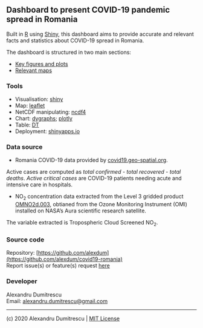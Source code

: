 ## Dashboard to present COVID-19 pandemic spread in Romania

Built in [R](https://www.r-project.org/) using [Shiny](https://shiny.rstudio.com/), this dashboard aims to provide accurate and relevant facts and statistics about COVID-19 spread in Romania.

The dashboard is structured in two main sections:

* [Key figures and plots](https://covid-19.shinyapps.io/romania/#facts)
* [Relevant maps](https://covid-19.shinyapps.io/romania/#maps)


### Tools

* Visualisation: [shiny](https://shiny.rstudio.com/)
* Map: [leaflet](https://rstudio.github.io/leaflet/) 
* NetCDF manipulating: [ncdf4](https://cran.r-project.org/web/packages/ncdf4/index.html)
* Chart: [dygraphs](https://rstudio.github.io/dygraphs/); [plotly](https://plot.ly/r/)
* Table: [DT](https://rstudio.github.io/DT/)
* Deployment: [shinyapps.io](https://www.shinyapps.io/)


### Data source

* Romania COVID-19 data provided by [covid19.geo-spatial.org](https://covid19.geo-spatial.org/despre).

Active cases are computed as <em>total confirmed - total recovered - total deaths</em>.
<em>Active critical cases</em> are COVID-19 patients needing acute and intensive care in hospitals.
  
    

* NO<sub>2</sub> concentration data extracted from the Level 3 gridded product [OMNO2d.003](https://disc.gsfc.nasa.gov/datasets/OMNO2d_003/summary), obtianed from the Ozone Monitoring Instrument (OMI) installed on NASA’s Aura scientific research satellite.

The variable extracted is Tropospheric Cloud Screened NO<sub>2</sub>.


### Source code 

Repository: [https://github.com/alexdum](https://github.com/alexdum/covid19-romania)  
Report issue(s) or feature(s) request [here](https://github.com/alexdum/covid19-romania/issues)


### Developer

Alexandru Dumitrescu <br/>
Email: [alexandru.dumitrescu@gmail.com](mailto:alexandru.dumitrescu@gmail.com)  

---

(c) 2020 Alexandru Dumitrescu | [MIT License](https://github.com/alexdum/covid19-romania/blob/master/LICENSE) 

